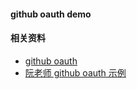 #### github oauth demo

#### 相关资料

- [github oauth](https://developer.github.com/apps/building-oauth-apps/authorizing-oauth-apps/)
- [阮老师 github oauth 示例](http://www.ruanyifeng.com/blog/2019/04/github-oauth.html)
